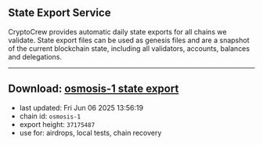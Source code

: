 ## State Export Service
CryptoCrew provides automatic daily state exports for all chains we validate. State export files can be used as genesis files and are a snapshot of the current blockchain state, including all validators, accounts, balances and delegations.

---
**Download: [osmosis-1 state export](https://dl-eu2.ccvalidators.com/SERVICE/osmosis/osmosis-1_export_37175487.json)**
---

- last updated: Fri Jun 06 2025 13:56:19
- chain id: `osmosis-1`
- export height: `37175487`
- use for: airdrops, local tests, chain recovery
